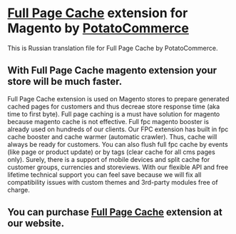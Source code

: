 # <a href="https://potatocommerce.com/full-page-cache.html?utm_source=github&utm_medium=extlink" target="_blank">Full Page Cache</a> extension for Magento by <a href="https://potatocommerce.com?utm_source=github&utm_medium=extlink" target="_blank">PotatoCommerce</a>


This is Russian translation file for Full Page Cache by PotatoCommerce.

## With Full Page Cache magento extension your store will be much faster.

Full Page Cache extension is used on Magento stores to prepare generated cached pages for customers and thus decreae store response time (aka time to first byte). Full page caching is a must have solution for magento because magento cache is not effective. Full fpc magento booster is already used on hundreds of our clients. 
Our FPC extension has built in fpc cache booster and cache warmer (automatic crawler). Thus, cache will always be ready for customers. You can also flush full fpc cache by events (like page or product update) or by tags (clear cache for all cms pages only). Surely, there is a support of mobile devices and split cache for customer groups, currencies and storeviews. With our flexible API and free lifetime technical support you can feel save because we will fix all compatibility issues with custom themes and 3rd-party modules free of charge.

## You can purchase <a href="https://potatocommerce.com/full-page-cache.html?utm_source=github&utm_medium=extlink" target="_blank">Full Page Cache</a> extension at our website.
